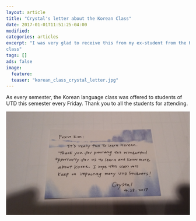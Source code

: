 ```yaml
---
layout: article
title: "Crystal's letter about the Korean Class"
date: 2017-01-01T11:51:25-04:00
modified:
categories: articles
excerpt: "I was very glad to receive this from my ex-student from the Korean
class"
tags: []
ads: false
image:
  feature:
  teaser: "korean_class_crystal_letter.jpg"
---
```


As every semester, the Korean language class was offered to students of UTD this
semester every Friday. Thank you to all the students for attending.

![Crystal's letter](/images/korean_class_crystal_letter.jpg)
